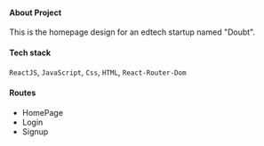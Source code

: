 #### About Project

This is the homepage design for an edtech startup named "Doubt".

#### Tech stack

`ReactJS`, `JavaScript`, `Css`, `HTML`, `React-Router-Dom`

#### Routes

- HomePage
- Login
- Signup

